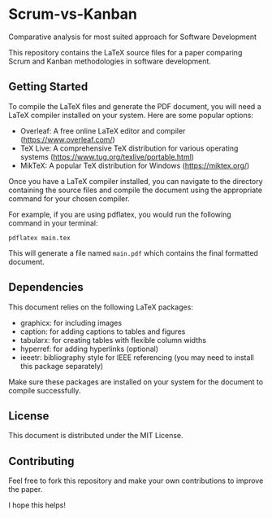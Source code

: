 # Scrum-vs-Kanban
Comparative analysis for most suited approach for Software Development

This repository contains the LaTeX source files for a paper comparing Scrum and Kanban methodologies in software development.

## Getting Started

To compile the LaTeX files and generate the PDF document, you will need a LaTeX compiler installed on your system. Here are some popular options:

- Overleaf: A free online LaTeX editor and compiler (https://www.overleaf.com/)
- TeX Live: A comprehensive TeX distribution for various operating systems (https://www.tug.org/texlive/portable.html)
-  MikTeX: A popular TeX distribution for Windows (https://miktex.org/)

Once you have a LaTeX compiler installed, you can navigate to the directory containing the source files and compile the document using the appropriate command for your chosen compiler.

For example, if you are using pdflatex, you would run the following command in your terminal:

```
pdflatex main.tex
```

This will generate a file named `main.pdf` which contains the final formatted document.

## Dependencies

This document relies on the following LaTeX packages:

- graphicx: for including images
- caption: for adding captions to tables and figures
- tabularx: for creating tables with flexible column widths
- hyperref: for adding hyperlinks (optional)
- ieeetr: bibliography style for IEEE referencing (you may need to install this package separately)

Make sure these packages are installed on your system for the document to compile successfully.

## License

This document is distributed under the MIT License.

## Contributing

Feel free to fork this repository and make your own contributions to improve the paper.

I hope this helps!